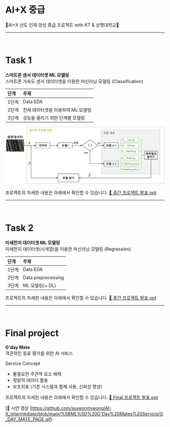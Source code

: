 # AI+X 중급

🤖AI+X 선도 인재 양성 중급 프로젝트 with KT &amp; 상명대학교🤖

---
<br>

# Task 1

**스마트폰 센서 데이터셋 ML 모델링**  
스마트폰 가속도 센서 데이터셋을 이용한 머신러닝 모델링 (Classification)

| 단계  | 주제                               |
| :---- | :--------------------------------- |
| 1단계 | Data EDA                           |
| 2단계 | 전체 데이터셋을 이용하여 ML 모델링 |
| 3단계 | 성능을 올리기 위한 단계별 모델링   |

![](https://github.com/suyeonmyeong/AI-X_Intermediate/blob/main/%5B%EA%B0%9C%EC%9D%B8%EA%B3%BC%EC%A0%9C%201%5D%20%EA%B0%80%EC%86%8D%EB%8F%84%EC%84%BC%EC%84%9C%20%EB%8D%B0%EC%9D%B4%ED%84%B0%20EDA/pipeline_function.png)

프로젝트의 자세한 내용은 아래에서 확인할 수 있습니다. 
[📄 중간 프로젝트 발표 ppt](https://www.canva.com/design/DAGTKVrxL8Y/uL-08lBT-8OfiWxYj0vMDg/view)

---
<br>

# Task 2

**미세먼지 데이터셋 ML 모델링**  
미세먼지 데이터셋(시계열)을 이용한 머신러닝 모델링 (Regression)

| 단계  | 주제               |
| :---- | :----------------- |
| 1단계 | Data EDA           |
| 2단계 | Data preprocessing |
| 3단계 | ML 모델링(+ DL)    |


프로젝트의 자세한 내용은 아래에서 확인할 수 있습니다. 
[📄 중간 프로젝트 발표 ppt](https://www.canva.com/design/DAGVVXTsjCA/iLFP58urc3JTLnQOtjLnWQ/view)

---
<br>

# Final project

**G'day Mate**  
객관적인 동료 평가를 위한 AI 서비스

Service Concept
- 불필요한 주관적 요소 배제
- 정량적 데이터 활용
- 보조지표 (기존 시스템과 함께 사용, 신뢰성 향상)


프로젝트의 자세한 내용은 아래에서 확인할 수 있습니다. 
[📄 Final 프로젝트 발표 ppt](https://www.canva.com/design/DAGX9w-ieXs/S2S2PHNE-yBFPo3G4Jj7pQ/view)

[📄 시연 영상 ]https://github.com/suyeonmyeong/AI-X_Intermediate/blob/main/%5BML%5D%20G'Day%20Mates%20Service/G_DAY_MATE_PAGE.gif)
